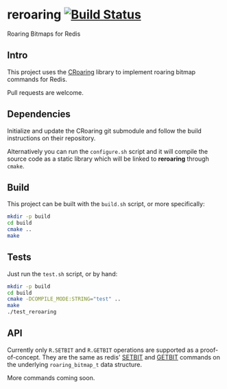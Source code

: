 reroaring [![Build Status](https://travis-ci.org/aviggiano/reroaring.svg?branch=master)](https://travis-ci.org/aviggiano/reroaring)
===========
Roaring Bitmaps for Redis

## Intro

This project uses the [CRoaring](https://github.com/RoaringBitmap/CRoaring) library to implement roaring bitmap commands for Redis.

Pull requests are welcome.

## Dependencies

Initialize and update the CRoaring git submodule and follow the build instructions on their repository.

Alternatively you can run the `configure.sh` script and it will compile the source code as a static library which will be linked to **reroaring** through `cmake`.

## Build

This project can be built with the `build.sh` script, or more specifically:

```bash
mkdir -p build
cd build
cmake ..
make
```

## Tests

Just run the `test.sh` script, or by hand:

```bash
mkdir -p build
cd build
cmake -DCOMPILE_MODE:STRING="test" ..
make
./test_reroaring
```

## API

Currently only `R.SETBIT` and `R.GETBIT` operations are supported as a proof-of-concept. They are the same as redis' [SETBIT](https://redis.io/commands/setbit) and [GETBIT](https://redis.io/commands/getbit) commands on the underlying `roaring_bitmap_t` data structure.

More commands coming soon.
